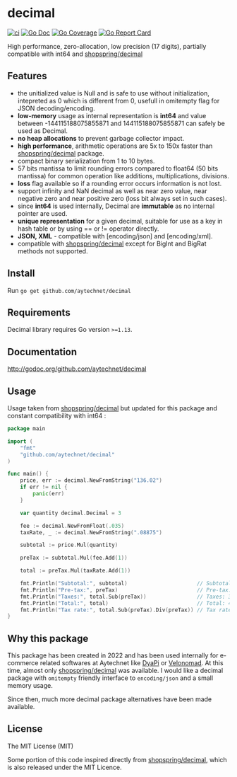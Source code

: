 # decimal

[![ci](https://github.com/aytechnet/decimal/actions/workflows/go.yml/badge.svg?branch=main)](https://github.com/aytechnet/decimal/actions/workflows/go.yml)
[![Go Doc](https://godoc.org/github.com/aytechnet/decimal?status.svg)](https://godoc.org/github.com/aytechnet/decimal) 
[![Go Coverage](https://img.shields.io/codecov/c/github/aytechnet/decimal/main?color=brightcolor)](https://codecov.io/gh/aytechnet/decimal)
[![Go Report Card](https://goreportcard.com/badge/github.com/aytechnet/decimal)](https://goreportcard.com/report/github.com/aytechnet/decimal)

High performance, zero-allocation, low precision (17 digits), partially compatible with int64 and [shopspring/decimal](https://github.com/shopspring/decimal)

## Features

 - the unitialized value is Null and is safe to use without initialization, intepreted as 0 which is different from 0, usefull in omitempty flag for JSON decoding/encoding.
 - **low-memory** usage as internal representation is **int64** and value between -144115188075855871 and 144115188075855871 can safely be used as Decimal.
 - **no heap allocations** to prevent garbage collector impact.
 - **high performance**, arithmetic operations are 5x to 150x faster than [shopspring/decimal](https://github.com/shopspring/decimal) package.
 - compact binary serialization from 1 to 10 bytes.
 - 57 bits mantissa to limit rounding errors compared to float64 (50 bits mantissa) for common operation like additions, multiplications, divisions.
 - **loss** flag available so if a rounding error occurs information is not lost.
 - support infinity and NaN decimal as well as near zero value, near negative zero and near positive zero (loss bit always set in such cases).
 - since **int64** is used internally, Decimal are **immutable** as no internal pointer are used.
 - **unique representation** for a given decimal, suitable for use as a key in hash table or by using == or != operator directly.
 - **JSON, XML** - compatible with [encoding/json] and [encoding/xml].
 - compatible with [shopspring/decimal](https://github.com/shopspring/decimal) except for BigInt and BigRat methods not supported.

## Install

Run `go get github.com/aytechnet/decimal`

## Requirements

Decimal library requires Go version `>=1.13`.

## Documentation

http://godoc.org/github.com/aytechnet/decimal


## Usage

Usage taken from [shopspring/decimal](https://github.com/shopspring/decimal) but updated for this package and constant compatibility with int64 :

```go
package main

import (
	"fmt"
	"github.com/aytechnet/decimal"
)

func main() {
	price, err := decimal.NewFromString("136.02")
	if err != nil {
		panic(err)
	}

	var quantity decimal.Decimal = 3

	fee := decimal.NewFromFloat(.035)
	taxRate, _ := decimal.NewFromString(".08875")

	subtotal := price.Mul(quantity)

	preTax := subtotal.Mul(fee.Add(1))

	total := preTax.Mul(taxRate.Add(1))

	fmt.Println("Subtotal:", subtotal)                      // Subtotal: 408.06
	fmt.Println("Pre-tax:", preTax)                         // Pre-tax: 422.3421
	fmt.Println("Taxes:", total.Sub(preTax))                // Taxes: 37.482861375
	fmt.Println("Total:", total)                            // Total: 459.824961375
	fmt.Println("Tax rate:", total.Sub(preTax).Div(preTax)) // Tax rate: 0.08875
}
```

## Why this package

This package has been created in 2022 and has been used internally for e-commerce related softwares at Aytechnet like [DyaPi](https://dyapi.io)
or [Velonomad](https://www.velonomad.com). At this time, almost only [shopspring/decimal](https://github.com/shopspring/decimal) was available.
I would like a decimal package with `omitempty` friendly interface to `encoding/json` and a small memory usage.

Since then, much more decimal package alternatives have been made available.

## License

The MIT License (MIT)

Some portion of this code inspired directly from [shopspring/decimal](https://github.com/shopspring/decimal), which is also released under the MIT Licence.
